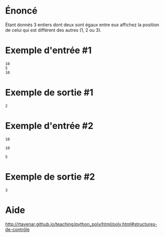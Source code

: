 # **Énoncé**

Étant donnés 3 entiers dont deux sont égaux entre eux affichez la position de celui qui est différent des autres (1, 2 ou 3).

# Exemple d'entrée #1

```
10
5
10
```

# Exemple de sortie #1

```
2
```

# Exemple d'entrée #2

```
10
```

```
10
```

```
5
```

# Exemple de sortie #2

```
3
```

# Aide

http://rtavenar.github.io/teaching/python_poly/html/poly.html#structures-de-contrôle